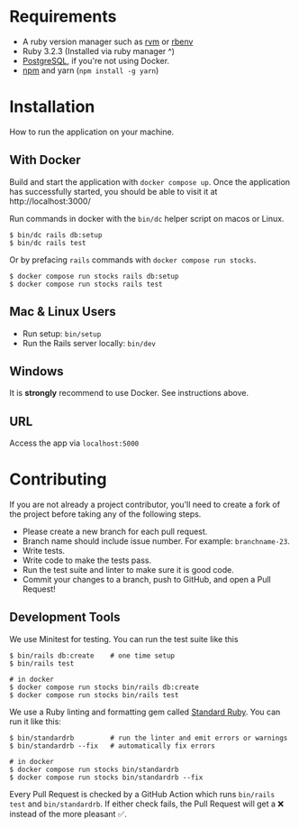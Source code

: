# Requirements

* A ruby version manager such as [rvm](https://rvm.io/rvm/install) or [rbenv](https://formulae.brew.sh/formula/rbenv)
* Ruby 3.2.3 (Installed via ruby manager ^)
* [PostgreSQL](https://www.postgresql.org/), if you're not using Docker.
* [npm](https://docs.npmjs.com/downloading-and-installing-node-js-and-npm) and yarn (`npm install -g yarn`)

# Installation

How to run the application on your machine.

## With Docker

Build and start the application with `docker compose up`. Once the application has successfully started, you should be able to visit it at http://localhost:3000/

Run commands in docker with the `bin/dc` helper script on macos or Linux.

```console
$ bin/dc rails db:setup
$ bin/dc rails test
```

Or by prefacing `rails` commands with `docker compose run stocks`.

```console
$ docker compose run stocks rails db:setup
$ docker compose run stocks rails test
```

## Mac & Linux Users

* Run setup: `bin/setup`
* Run the Rails server locally: `bin/dev`

## Windows

It is **strongly** recommend to use Docker. See instructions above.

## URL

Access the app via `localhost:5000`

# Contributing

If you are not already a project contributor, you'll need to create a fork of the project before taking any of the following steps.

* Please create a new branch for each pull request.
* Branch name should include issue number. For example: `branchname-23`.
* Write tests.
* Write code to make the tests pass.
* Run the test suite and linter to make sure it is good code.
* Commit your changes to a branch, push to GitHub, and open a Pull Request!

## Development Tools

We use Minitest for testing. You can run the test suite like this

```console
$ bin/rails db:create    # one time setup
$ bin/rails test

# in docker
$ docker compose run stocks bin/rails db:create
$ docker compose run stocks bin/rails test
```

We use a Ruby linting and formatting gem called [Standard Ruby](https://github.com/standardrb/standard). You can run it like this:

```console
$ bin/standardrb         # run the linter and emit errors or warnings
$ bin/standardrb --fix   # automatically fix errors

# in docker
$ docker compose run stocks bin/standardrb
$ docker compose run stocks bin/standardrb --fix
```

Every Pull Request is checked by a GitHub Action which runs `bin/rails test` and `bin/standardrb`. If either check fails, the Pull Request will get a ❌ instead of the more pleasant ✅.


